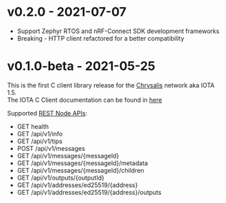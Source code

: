 # v0.2.0 - 2021-07-07

* Support Zephyr RTOS and nRF-Connect SDK development frameworks
* Breaking - HTTP client refactored for a better compatibility

# v0.1.0-beta - 2021-05-25

This is the first C client library release for the [Chrysalis](https://chrysalis.docs.iota.org/introduction/what_is_chrysalis.html) network aka IOTA 1.5.  
The IOTA C Client documentation can be found in [here](https://iota-c-client.readthedocs.io/en/latest/index.html)  

Supported [REST Node APIs](https://github.com/iotaledger/protocol-rfcs/pull/27):  
* GET health
* GET /api/v1/info
* GET /api/v1/tips
* POST /api/v1/messages
* GET /api/v1/messages/{messageId}
* GET /api/v1/messages/{messageId}/metadata
* GET /api/v1/messages/{messageId}/children
* GET /api/v1/outputs/{outputId}
* GET /api/v1/addresses/ed25519/{address}
* GET /api/v1/addresses/ed25519/{address}/outputs
